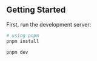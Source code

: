 ## Getting Started

First, run the development server:

```bash
# using pnpm
pnpm install

pnpm dev
```
